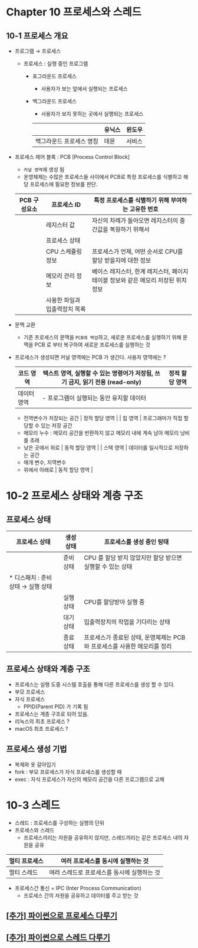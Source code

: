 # Chapter 10 프로세스와 스레드

## 10-1 **프로세스 개요**

- 프로그램 → 프로세스
    - 프로세스 : 실행 중인 프로그램
        - 포그라운드 프로세스
            - 사용자가 보는 앞에서 실행되는 프로세스
        - 백그라운드 프로세스
            - 사용자가 보지 못하는 곳에서 실행되는 프로세스
            
            |  | 유닉스 | 윈도우 |
            | --- | --- | --- |
            | 백그라운드 프로세스 명칭  | 데몬 | 서비스 |
- 프로세스 제어 블록 : PCB [Process Control Block]
    - `커널 영역`에 생성 됨
    - 운영체제는 수많은 프로세스들 사이에서 PCB로 특정 프로세스를 식별하고 해당 프로세스에 필요한 정보를 판단.
    
    | PCB 구성요소 | 프로세스 ID | 특정 프로세스를 식별하기 위해 부여하는 고유한 번호 |
    | --- | --- | --- |
    |  | 레지스터 값 | 자신의 차례가 돌아오면 레지스터의 중간값을 복원하기 위해서 |
    |  | 프로세스 상태 |  |
    |  | CPU 스케쥴링 정보 | 프로세스가 언제, 어떤 순서로 CPU를 할당 받을지에 대한 정보 |
    |  | 메모리 관리 정보 | 베이스 레지스터, 한계 레지스터, 페이지 테이블 정보와 같은 메모리 저장된 위치 정보 |
    |  | 사용한 파일과 입출력장치 목록 |  |
- 문맥 교환
    - 기존 프로세스의 문맥을 `PCB에 백업`하고, 새로운 프로세스를 실행하기 위해 문맥을 PCB 로 부터 복구하여 새로운 프로세스를 실행하는 것

- 프로세스가 생성되면 커널 영역에는 PCB 가 생긴다. 사용자 영역에는 ?
    
    
    | 코드 영역 | 텍스트 영역, 실행할 수 있는 명령어가 저장됨, 쓰기 금지, 읽기 전용 (read-only) | 정적 할당 영역 |
    | --- | --- | --- |
    | 데이터 영역 | - 프로그램이 실행되는 동안 유지할 데이터
    - 전역변수가 저장되는 공간
     | 정적 할당 영역 |
    | 힙 영역 | 프로그래머가 직접 할당할 수 있는 저장 공간
    * 메모리 누수 : 메모리 공간을 반환하지 않고 메모리 내에 계속 남아 메모리 낭비를  초래
    * 낮은 곳에서 위로 | 동적 할당 영역 |
    | 스택 영역 | 데이터를 일시적으로 저장하는 공간
    * 매개 변수, 지역변수
    * 위에서 아래로 | 동적 할당 영역 |

# 10-2 프로세스 상태와 계층 구조

## 프로세스 상태

| 프로세스 상태 | 생성 상태 | 프로세스를 생성 중인 탕태 |
| --- | --- | --- |
|  | 준비 상태 | CPU 를 할당 받지 않았지만 할당 받으면 실행할 수 있는 상태
* 디스패치 : 준비 상태 → 실행 상태 |
|  | 실행 상태 | CPU를 할당받아 실행 중 |
|  | 대기 상태 | 입출력장치의 작업을 기다리는 상태 |
|  | 종료 상태 | 프로세스가 종료된 상태, 운영체제는 PCB와 프로세스를 사용한 메모리를 정리 |

## 프로세스 상태와 계층 구조

- 프로세스는 실행 도중 시스템 호출을 통해 다른 프로세스를 생성 할 수 있다.
- 부모 프로세스
- 자식 프로세스
    - PPID(Parent PID) 가 기록 됨
- 프로세스는 계층 구조로 되어 있음.
- 리눅스의 최초 프로세스 ?
- macOS 최초 프로세스 ?

## 프로세스 생성 기법

- 복제와 옷 갈아입기
- fork : 부모 프로세스가 자식 프로세스를 생성할 때
- exec : 자식 프로세스가 자신의 메모리 공간을 다른 프로그램으로 교체

# 10-3 스레드

- 스레드 : 프로세스를 구성하는 실행의 단위
- 프로세스와 스레드
    - 프로세스끼리는 자원을 공유하지 않지만, 스레드끼리는 같은 프로세스 내의 자원을 공유

| 멀티 프로세스 | 여러 프로세스를 동시에 실행하는 것 |
| --- | --- |
| 멀티 스레드 | 여러 스레드로 프로세스를 동시에 실행하는 것 |

- 프로세스간 통신  = IPC (Inter Process Communication)
    - 프로세스 간의 자원을 공유하고 데이터를 주고 받는 것
    

## [[추가] 파이썬으로 프로세스 다루기](https://github.com/kangtegong/self-learning-cs/blob/main/process/process_python.md#python%EC%9C%BC%EB%A1%9C-%ED%94%84%EB%A1%9C%EC%84%B8%EC%8A%A4-%EB%8B%A4%EB%A3%A8%EA%B8%B0)

## [[추가] 파이썬으로 스레드 다루기](https://github.com/kangtegong/self-learning-cs/blob/main/thread/thread_python.md#python%EC%9C%BC%EB%A1%9C-%EC%8A%A4%EB%A0%88%EB%93%9C-%EB%8B%A4%EB%A3%A8%EA%B8%B0)